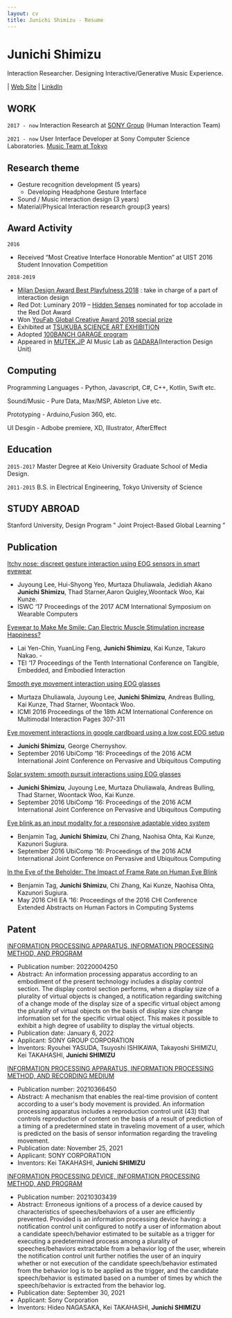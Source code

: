 ```yaml
---
layout: cv
title: Junichi Shimizu - Resume
---
```

# Junichi Shimizu

Interaction Researcher. Designing Interactive/Generative Music Experience.

<div id="webaddress">
| <a href="https://junichishmz.com/">Web Site</a>
| <a href="https://www.linkedin.com/in/junichishmz/">LinkdIn</a>
</div>


## WORK

`2017 - now`
Interaction Research at [SONY Group](https://www.sony.com/en/SonyInfo/research/research-areas/human_interaction/) (Human Interaction Team)

`2021 - now`
User Interface Developer at Sony Computer Science Laboratories. [Music Team at Tokyo](https://www.flow-machines.com/)


## Research theme

- Gesture recognition development (5 years)
  - Developing Headphone Gesture Interface
- Sound / Music interaction design (3 years)
- Material/Physical Interaction research group(3 years)


## Award Activity

`2016`
- Received “Most Creative Interface Honorable Mention” at UIST 2016 Student Innovation Competition

`2018-2019`
- [Milan Design Award Best Playfulness 2018](https://archivio.fuorisalone.it/2018/it/percorso/13/milano-design-award) : take in charge of a part of interaction design
- Red Dot: Luminary 2019 – [Hidden Senses](https://www.youtube.com/watch?v=DziZamGvqzw) nominated for top accolade in the Red Dot Award
- Won [YouFab Global Creative Award 2018 special prize](https://www.youfab.info/2018/winners/hack-the-natural-objects?lang=ja)
- Exhibited at [TSUKUBA SCIENCE ART EXHIBITION](https://www.youtube.com/watch?v=5LXhRhczAdc)
- Adopted [100BANCH GARAGE program](https://100banch.com/projects/19809/)
- Appeared in [MUTEK.JP](https://tokyo.mutek.org/en/past-editions/edition-2019) AI Music Lab as [GADARA](http://gadara.io/)(Interaction Design Unit)



## Computing

Programming Languages - Python, Javascript, C#, C++, Kotlin, Swift etc.

Sound/Music - Pure Data, Max/MSP, Ableton Live etc.

Prototyping - Arduino,Fusion 360, etc.

UI Desgin - Adbobe premiere, XD, Illustrator, AfterEffect

## Education

`2015-2017`
Master Degree at Keio University Graduate School of Media Design.

`2011-2015`
B.S. in Electrical Engineering, Tokyo University of Science

## STUDY ABROAD
Stanford University, Design Program ” Joint Project-Based Global Learning ”


## Publication
[Itchy nose: discreet gesture interaction using EOG sensors in smart eyewear](https://dl.acm.org/doi/10.1145/3123021.3123060)
- Juyoung Lee, Hui-Shyong Yeo, Murtaza Dhuliawala, Jedidiah Akano **Junichi Shimizu**, Thad Starner,Aaron Quigley,Woontack Woo, Kai Kunze. 
- ISWC ‘17 Proceedings of the 2017 ACM International Symposium on Wearable Computers

[Eyewear to Make Me Smile: Can Electric Muscle Stimulation increase Happiness?](https://dl.acm.org/doi/10.1145/3024969.3025097)
- Lai Yen-Chin, YuanLing Feng, **Junichi Shimizu**, Kai Kunze, Takuro Nakao. -
- TEI ‘17 Proceedings of the Tenth International Conference on Tangible, Embedded, and Embodied Interaction


[Smooth eye movement interaction using EOG glasses](https://dl.acm.org/doi/10.1145/2993148.2993181)
- Murtaza Dhuliawala, Juyoung Lee, **Junichi Shimizu**, Andreas Bulling, Kai Kunze, Thad Starner, Woontack Woo.
- ICMI 2016 Proceedings of the 18th ACM International Conference on Multimodal Interaction Pages 307-311

[Eye movement interactions in google cardboard using a low cost EOG setup](https://dl.acm.org/doi/10.1145/2968219.2968274)
- **Junichi Shimizu**, George Chernyshov. 
- September 2016 UbiComp ‘16: Proceedings of the 2016 ACM International Joint Conference on Pervasive and Ubiquitous Computing

[Solar system: smooth pursuit interactions using EOG glasses](https://dl.acm.org/doi/10.1145/2968219.2971376)
- **Junichi Shimizu**, Juyoung Lee, Murtaza Dhuliawala, Andreas Bulling, Thad Starner, Woontack Woo, Kai Kunze.
- September 2016 UbiComp ‘16: Proceedings of the 2016 ACM International Joint Conference on Pervasive and Ubiquitous Computing

[Eye blink as an input modality for a responsive adaptable video system](https://dl.acm.org/doi/10.1145/2968219.2971449)
- Benjamin Tag, **Junichi Shimizu**, Chi Zhang, Naohisa Ohta, Kai Kunze, Kazunori Sugiura.
- September 2016 UbiComp ‘16: Proceedings of the 2016 ACM International Joint Conference on Pervasive and Ubiquitous Computing

[In the Eye of the Beholder: The Impact of Frame Rate on Human Eye Blink](https://dl.acm.org/doi/10.1145/2851581.2892449)
- Benjamin Tag, **Junichi Shimizu**, Chi Zhang, Kai Kunze, Naohisa Ohta, Kazunori Sugiura.
- May 2016 CHI EA ‘16: Proceedings of the 2016 CHI Conference Extended Abstracts on Human Factors in Computing Systems




## Patent
[INFORMATION PROCESSING APPARATUS, INFORMATION PROCESSING METHOD, AND PROGRAM](https://patents.justia.com/patent/20220004250)
- Publication number: 20220004250
- Abstract: An information processing apparatus according to an embodiment of the present technology includes a display control section. The display control section performs, when a display size of a plurality of virtual objects is changed, a notification regarding switching of a change mode of the display size of a specific virtual object among the plurality of virtual objects on the basis of display size change information set for the specific virtual object. This makes it possible to exhibit a high degree of usability to display the virtual objects.
- Publication date: January 6, 2022
- Applicant: SONY GROUP CORPORATION
- Inventors: Ryouhei YASUDA, Tsuyoshi ISHIKAWA, Takayoshi SHIMIZU, Kei TAKAHASHI, **Junichi SHIMIZU**



[INFORMATION PROCESSING APPARATUS, INFORMATION PROCESSING METHOD, AND RECORDING MEDIUM](https://patents.justia.com/patent/20210366450)

- Publication number: 20210366450
- Abstract: A mechanism that enables the real-time provision of content according to a user's body movement is provided. An information processing apparatus includes a reproduction control unit (43) that controls reproduction of content on the basis of a result of prediction of a timing of a predetermined state in traveling movement of a user, which is predicted on the basis of sensor information regarding the traveling movement.
- Publication date: November 25, 2021
- Applicant: SONY CORPORATION
- Inventors: Kei TAKAHASHI, **Junichi SHIMIZU**



[INFORMATION PROCESSING DEVICE, INFORMATION PROCESSING METHOD, AND PROGRAM](https://patents.justia.com/patent/20210303439)

- Publication number: 20210303439
- Abstract: Erroneous ignitions of a process of a device caused by characteristics of speeches/behaviors of a user are efficiently prevented. Provided is an information processing device having: a notification control unit configured to notify a user of information about a candidate speech/behavior estimated to be suitable as a trigger for executing a predetermined process among a plurality of speeches/behaviors extractable from a behavior log of the user, wherein the notification control unit further notifies the user of an inquiry whether or not execution of the candidate speech/behavior estimated from the behavior log is to be applied as the trigger, and the candidate speech/behavior is estimated based on a number of times by which the speech/behavior is extracted from the behavior log.
- Publication date: September 30, 2021
- Applicant: Sony Corporation
- Inventors: Hideo NAGASAKA, Kei TAKAHASHI, **Junichi SHIMIZU**
